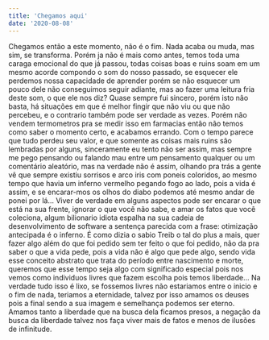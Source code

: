 ```yaml
---
title: 'Chegamos aqui'
date: '2020-08-08'
---
```


Chegamos então a este momento, não é o fim. Nada acaba ou muda, mas sim, se transforma.
Porém ja não é mais como antes, temos toda uma caraga emocional do que já passou, todas coisas boas e ruins soam em um mesmo acorde compondo o som do nosso passado, se esquecer ele perdemos nossa capacidade de aprender porém se não esquecer um pouco dele não conseguimos seguir adiante, mas ao fazer uma leitura fria deste som, o que ele nos diz?
Quase sempre fui sincero, porém isto não basta, há situações em que é melhor fingir que não viu ou que não percebeu, e o contrario também pode ser verdade as vezes. Porém não vendem termometros pra se medir isso em farmacias então não temos como saber o momento certo, e acabamos errando.
Com o tempo parece que tudo perdeu seu valor, e que somente as coisas mais ruins são lembradas por alguns, sinceramente eu tento não ser assim, mas sempre me pego pensando ou falando mau entre um pensamento qualquer ou um comentário aleatório, mas na verdade não é assim, olhando pra trás a gente vê que sempre existiu sorrisos e arco iris com poneis coloridos, ao mesmo tempo que havia um inferno vermelho pegando fogo ao lado, pois a vida é assim, e se encarar-mos os olhos do diabo podemos até mesmo andar de ponei por lá...
Viver de verdade em alguns aspectos pode ser encarar o que está na sua frente, ignorar o que você não sabe, e amar os fatos que você coleciona, algum bilionario idiota espalha na sua cadeia de desenvolvimento de software a sentença parecida com a frase: otimização antecipada é o inferno. É como dizia o sabio Treib o tal do plus a mais, quer fazer algo além do que foi pedido sem ter feito o que foi pedido, não da pra saber o que a vida pede, pois a vida não é algo que pede algo, sendo vida esse conceito abstrato que trata do período entre nascimento e morte, queremos que esse tempo seja algo com significado especial pois nos vemos como individuos livres que fazem escolha pois temos liberdade... Na verdade tudo isso é lixo, se fossemos livres não estariamos entre o inicio e o fim de nada, teriamos a eternidade, talvez por isso amamos os deuses pois a final sendo a sua imagem e semelhança podemos ser eterno.
Amamos tanto a liberdade que na busca dela ficamos presos, a negação da busca da liberdade talvez nos faça viver mais de fatos e menos de ilusões de infinitude.
